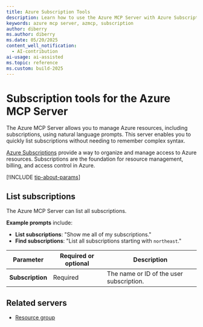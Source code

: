 ```yaml
---
title: Azure Subscription Tools 
description: Learn how to use the Azure MCP Server with Azure Subscriptions.
keywords: azure mcp server, azmcp, subscription
author: diberry
ms.author: diberry
ms.date: 05/20/2025
content_well_notification: 
  - AI-contribution
ai-usage: ai-assisted
ms.topic: reference
ms.custom: build-2025
--- 
```

# Subscription tools for the Azure MCP Server

The Azure MCP Server allows you to manage Azure resources, including subscriptions, using natural language prompts. This server enables you to quickly list subscriptions without needing to remember complex syntax.

[Azure Subscriptions](/azure/cost-management-billing/manage/cloud-subscription) provide a way to organize and manage access to Azure resources. Subscriptions are the foundation for resource management, billing, and access control in Azure.

[!INCLUDE [tip-about-params](../includes/tools/parameter-consideration.md)]

## List subscriptions

The Azure MCP Server can list all subscriptions.

**Example prompts** include:

- **List subscriptions**: "Show me all of my subscriptions."
- **Find subscriptions**: "List all subscriptions starting with `northeast`."

| Parameter       | Required or optional | Description                                                                 |
|-----------------|-------------------|-----------------------------------------------------------------------------|
| **Subscription** | Required          | The name or ID of the user subscription.            |

## Related servers

* [Resource group](resource-group.md)